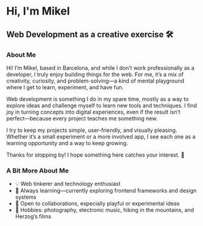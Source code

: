 # Hi, I'm Mikel
## Web Development as a creative exercise 🛠️  

### About Me 

Hi! I’m Mikel, based in Barcelona, and while I don’t work professionally as a developer, I truly enjoy building things for the web. For me, it’s a mix of creativity, curiosity, and problem-solving—a kind of mental playground where I get to learn, experiment, and have fun.

Web development is something I do in my spare time, mostly as a way to explore ideas and challenge myself to learn new tools and techniques. I find joy in turning concepts into digital experiences, even if the result isn’t perfect—because every project teaches me something new.

I try to keep my projects simple, user-friendly, and visually pleasing. Whether it’s a small experiment or a more involved app, I see each one as a learning opportunity and a way to keep growing.

Thanks for stopping by! I hope something here catches your interest. 🚀

### A Bit More About Me 

- 💡 Web tinkerer and technology enthusiast  
- 🌱 Always learning—currently exploring frontend frameworks and design systems  
- 🤝 Open to collaborations, especially playful or experimental ideas  
- 🎵 Hobbies: photography, electronic music, hiking in the mountains, and Herzog’s films  
